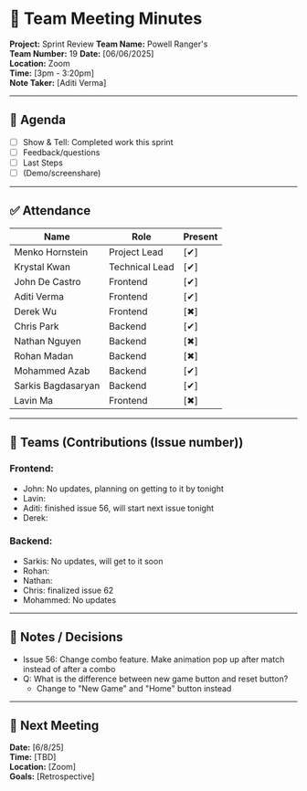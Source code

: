 # 📝 Team Meeting Minutes

**Project:** Sprint Review
**Team Name:** Powell Ranger's  
**Team Number:** 19
**Date:** [06/06/2025]  
**Location:** Zoom  
**Time:** [3pm - 3:20pm]  
**Note Taker:** [Aditi Verma]  

---

## 📌 Agenda
- [ ]  Show & Tell: Completed work this sprint
- [ ]  Feedback/questions 
- [ ]  Last Steps
- [ ]  (Demo/screenshare)

---

## ✅ Attendance
| Name              | Role                     | Present |
|-------------------|--------------------------|---------|
| Menko Hornstein   | Project Lead             | [✔]  |
| Krystal Kwan      | Technical Lead           | [✔]  |
| John De Castro    | Frontend                 | [✔]  |
| Aditi Verma       | Frontend                 | [✔]  |
| Derek Wu          | Frontend                 | [✖]  |
| Chris Park        | Backend                  | [✔]  |
| Nathan Nguyen     | Backend                  | [✖]  |
| Rohan Madan       | Backend                  | [✖]  |
| Mohammed Azab     | Backend                  | [✔]  |
| Sarkis Bagdasaryan| Backend                  | [✔]  |
| Lavin Ma          | Frontend                 | [✖]  |

---

## 👥 Teams (Contributions (Issue number))

### Frontend:
- John: No updates, planning on getting to it by tonight
- Lavin:
- Aditi: finished issue 56, will start next issue tonight
- Derek:

### Backend:
- Sarkis: No updates, will get to it soon
- Rohan: 
- Nathan:
- Chris: finalized issue 62
- Mohammed: No updates

---

## 💬 Notes / Decisions
- Issue 56: Change combo feature. Make animation pop up after match instead of after a combo
- Q: What is the difference between new game button and reset button?
  - Change to "New Game" and "Home" button instead
---

## 📅 Next Meeting
**Date:** [6/8/25]  
**Time:** [TBD]  
**Location:** [Zoom]  
**Goals:** [Retrospective]